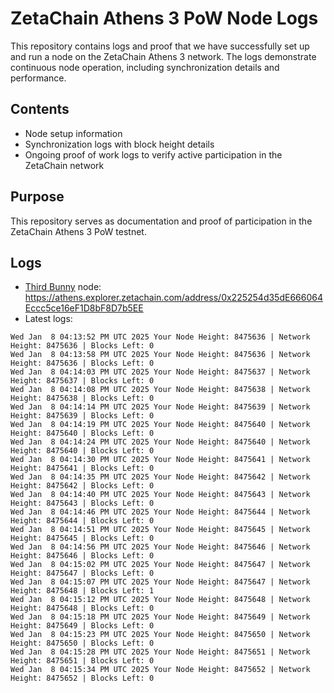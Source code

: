# ZetaChain Athens 3 PoW Node Logs
This repository contains logs and proof that we have successfully set up and run a node on the ZetaChain Athens 3 network. The logs demonstrate continuous node operation, including synchronization details and performance.

## Contents
- Node setup information
- Synchronization logs with block height details
- Ongoing proof of work logs to verify active participation in the ZetaChain network

## Purpose
This repository serves as documentation and proof of participation in the ZetaChain Athens 3 PoW testnet.

## Logs

- [Third Bunny](https://thirdbunny.xyz/) node: https://athens.explorer.zetachain.com/address/0x225254d35dE666064Eccc5ce16eF1D8bF8D7b5EE
- Latest logs:
```
Wed Jan  8 04:13:52 PM UTC 2025 Your Node Height: 8475636 | Network Height: 8475636 | Blocks Left: 0
Wed Jan  8 04:13:58 PM UTC 2025 Your Node Height: 8475636 | Network Height: 8475636 | Blocks Left: 0
Wed Jan  8 04:14:03 PM UTC 2025 Your Node Height: 8475637 | Network Height: 8475637 | Blocks Left: 0
Wed Jan  8 04:14:08 PM UTC 2025 Your Node Height: 8475638 | Network Height: 8475638 | Blocks Left: 0
Wed Jan  8 04:14:14 PM UTC 2025 Your Node Height: 8475639 | Network Height: 8475639 | Blocks Left: 0
Wed Jan  8 04:14:19 PM UTC 2025 Your Node Height: 8475640 | Network Height: 8475640 | Blocks Left: 0
Wed Jan  8 04:14:24 PM UTC 2025 Your Node Height: 8475640 | Network Height: 8475640 | Blocks Left: 0
Wed Jan  8 04:14:30 PM UTC 2025 Your Node Height: 8475641 | Network Height: 8475641 | Blocks Left: 0
Wed Jan  8 04:14:35 PM UTC 2025 Your Node Height: 8475642 | Network Height: 8475642 | Blocks Left: 0
Wed Jan  8 04:14:40 PM UTC 2025 Your Node Height: 8475643 | Network Height: 8475643 | Blocks Left: 0
Wed Jan  8 04:14:46 PM UTC 2025 Your Node Height: 8475644 | Network Height: 8475644 | Blocks Left: 0
Wed Jan  8 04:14:51 PM UTC 2025 Your Node Height: 8475645 | Network Height: 8475645 | Blocks Left: 0
Wed Jan  8 04:14:56 PM UTC 2025 Your Node Height: 8475646 | Network Height: 8475646 | Blocks Left: 0
Wed Jan  8 04:15:02 PM UTC 2025 Your Node Height: 8475647 | Network Height: 8475647 | Blocks Left: 0
Wed Jan  8 04:15:07 PM UTC 2025 Your Node Height: 8475647 | Network Height: 8475648 | Blocks Left: 1
Wed Jan  8 04:15:12 PM UTC 2025 Your Node Height: 8475648 | Network Height: 8475648 | Blocks Left: 0
Wed Jan  8 04:15:18 PM UTC 2025 Your Node Height: 8475649 | Network Height: 8475649 | Blocks Left: 0
Wed Jan  8 04:15:23 PM UTC 2025 Your Node Height: 8475650 | Network Height: 8475650 | Blocks Left: 0
Wed Jan  8 04:15:28 PM UTC 2025 Your Node Height: 8475651 | Network Height: 8475651 | Blocks Left: 0
Wed Jan  8 04:15:34 PM UTC 2025 Your Node Height: 8475652 | Network Height: 8475652 | Blocks Left: 0
```

